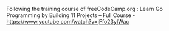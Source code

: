 Following the training course of freeCodeCamp.org : Learn Go Programming by Building 11 Projects – Full Course - https://www.youtube.com/watch?v=jFfo23yIWac
